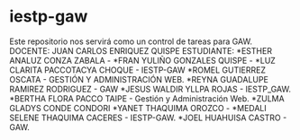 # iestp-gaw
Este repositorio nos servirá como un control de tareas para GAW.
DOCENTE: JUAN CARLOS ENRIQUEZ QUISPE
ESTUDIANTE: *ESTHER ANALUZ CONZA ZABALA - 
            *FRAN YULIÑO GONZALES QUISPE -
            *LUZ CLARITA PACCOTACYA CHOQUE - IESTP-GAW
            *ROMEL GUTIERREZ OSCATA - GESTIÓN Y ADMINISTRACIÓN WEB.
            *REYNA GUADALUPE RAMIREZ RODRIGUEZ - GAW
            *JESUS WALDIR YLLPA ROJAS - IESTP_GAW.
            *BERTHA FLORA PACCO TAIPE - Gestión y Administración Web.
            *ZULMA GLADYS CONDE CONDORI
            *YANET THAQUIMA OROZCO -
            *MEDALI SELENE THAQUIMA CACERES - IESTP-GAW.
            *JOEL HUAHUISA CASTRO -  GAW.
          
